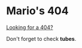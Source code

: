 # Mario's 404

[Looking for a 404?](https://macmowl.github.io/404/)

Don't forget to check **tubes**.

